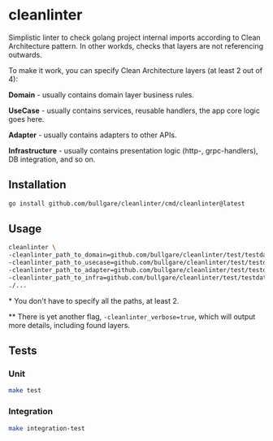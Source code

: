 # cleanlinter

Simplistic linter to check golang project internal imports according to Clean Architecture pattern.
In other workds, checks that layers are not referencing outwards.

To make it work, you can specify Clean Architecture layers (at least 2 out of 4):

**Domain** - usually contains domain layer business rules.

**UseCase** - usually contains services, reusable handlers, the app core logic goes here.

**Adapter** - usually contains adapters to other APIs.

**Infrastructure** - usually contains presentation logic (http-, grpc-handlers), DB integration, and so on.

## Installation

```sh
go install github.com/bullgare/cleanlinter/cmd/cleanlinter@latest
```

## Usage

```sh
cleanlinter \
-cleanlinter_path_to_domain=github.com/bullgare/cleanlinter/test/testdata/src/project_correct/internal/domain \
-cleanlinter_path_to_usecase=github.com/bullgare/cleanlinter/test/testdata/src/project_correct/internal/usecase \
-cleanlinter_path_to_adapter=github.com/bullgare/cleanlinter/test/testdata/src/project_correct/internal/adapter \
-cleanlinter_path_to_infra=github.com/bullgare/cleanlinter/test/testdata/src/project_correct/internal/infra \
./...
```

\* You don't have to specify all the paths, at least 2.

\** There is yet another flag, `-cleanlinter_verbose=true`, which will output more details, including found layers.

## Tests

### Unit

```sh
make test
```
### Integration

```sh
make integration-test
```